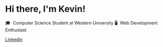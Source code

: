 # Hi there, I'm Kevin!

🎓&nbsp;&nbsp;Computer Science Student at Western University
🖥️&nbsp;&nbsp;Web Development Enthusiast 

[LinkedIn](https://www.linkedin.com/in/kfengg/)&nbsp;&nbsp;
